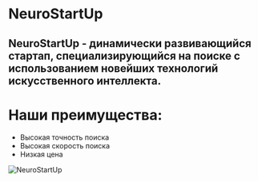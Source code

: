 # NeuroStartUp
## NeuroStartUp - динамически развивающийся стартап, специализирующийся на поиске с использованием новейших технологий искусственного интеллекта. 
# Наши преимущества:
* Высокая точность поиска
* Высокая скорость поиска
* Низкая цена

![NeuroStartUp](https://camo.githubusercontent.com/c6727c717cad1e4820481abb87524f90782445c5/68747470733a2f2f692e696d6775722e636f6d2f495a4f525769492e706e67)